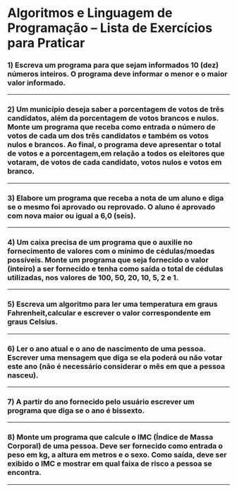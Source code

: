 # Algoritmos	e	Linguagem	de	Programação – Lista	de	Exercícios	para	Praticar

### 1) Escreva um	programa	para	que	sejam	informados	10	(dez)	números	inteiros.	O	programa deve	informar	o	menor	e	o	maior	valor	informado.

---------

### 2) Um	 município	 deseja	 saber	 a	 porcentagem	 de	 votos	 de	 três	 candidatos,	 além	 da porcentagem	de	votos	brancos	e	nulos.	Monte	um	programa	que	receba	como	entrada	o número	de	votos	de	cada	um	dos	três	candidatos	e	também	os	votos	nulos	e	brancos.	Ao final,	o	programa	deve	apresentar	o	total	de	votos	e	a	porcentagem,em	relação	a	todos os	eleitores	que	votaram,	de	votos	de	cada	candidato,	votos	nulos	e	votos	em	branco.  

---

### 3) Elabore	um	programa	que	receba	a	nota	de	um	aluno	e	diga	se	o	mesmo	foi	aprovado	ou reprovado.	O	aluno	é	aprovado	com	nova	maior	ou	igual	a	6,0	(seis). 

---
### 4) Um	caixa	precisa	de	um	programa	que	o	auxilie	no	fornecimento	de	valores	com	o	mínimo de	cédulas/moedas	possíveis.	Monte	um	programa	que	seja	fornecido	o	valor	(inteiro)	a ser	fornecido	e	tenha	como	saída	o	total	de	cédulas	utilizadas,	nos	valores	de	100,	50,	20, 10,	5,	2	e	1.  

---

### 5) Escreva	um	algoritmo	para	ler	uma	temperatura	em	graus Fahrenheit,calcular	e	escrever o	valor	correspondente	em	graus	Celsius.  

---

### 6) Ler	o	ano	atual	e	o	ano	de	nascimento	de	uma	pessoa. Escrever	uma	mensagem	que	diga se	ela	poderá	ou	não	votar	este	ano	(não	é	necessário	considerar	o	mês	em	que	a	pessoa nasceu).  
---

### 7) A	 partir	 do	 ano  fornecido	 pelo	 usuário	 escrever	 um	 programa	 que	 diga	 se	 o	 ano	 é	bissexto.    
---

### 8) Monte	um	programa	que	calcule	o	IMC	(Índice	de	Massa	Corporal)	de	uma	pessoa.	Deve ser	fornecido	como	entrada	o	peso	em	kg,	a	altura	em	metros	e	o	sexo.	Como	saída,	deve ser	exibido	o	IMC	e	mostrar	em	qual	faixa	de	risco	a	pessoa	se	encontra.  

---- 
